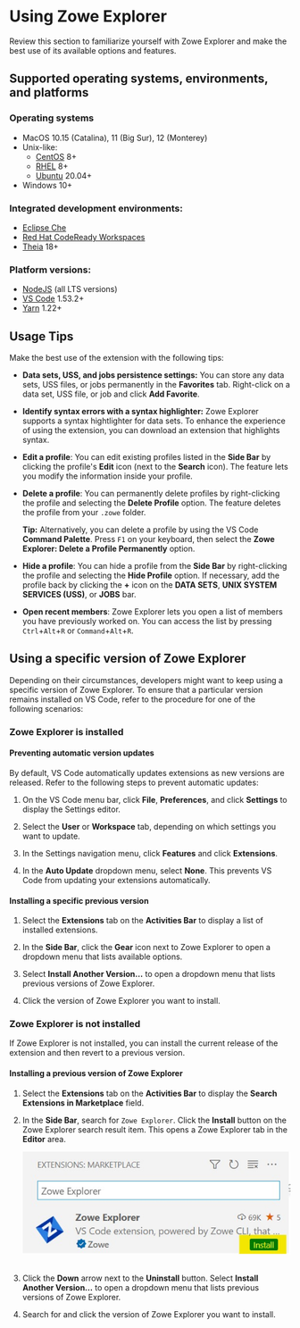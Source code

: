 # Using Zowe Explorer

Review this section to familiarize yourself with Zowe Explorer and make the best use of its available options and features.

## Supported operating systems, environments, and platforms

### Operating systems


- MacOS 10.15 (Catalina), 11 (Big Sur), 12 (Monterey)
- Unix-like:
   - [CentOS](https://www.centos.org/) 8+
   - [RHEL](https://www.redhat.com/en/technologies/linux-platforms/enterprise-linux) 8+
   - [Ubuntu](https://ubuntu.com/) 20.04+
- Windows 10+

### Integrated development environments: 

- [Eclipse Che](https://www.eclipse.org/che/)
- [Red Hat CodeReady Workspaces](https://www.redhat.com/en/technologies/jboss-middleware/codeready-workspaces)
- [Theia](https://theia-ide.org/) 18+

### Platform versions:

- [NodeJS](https://nodejs.org/en/) (all LTS versions)
- [VS Code](https://code.visualstudio.com/) 1.53.2+
- [Yarn](https://yarnpkg.com/) 1.22+

## Usage Tips

Make the best use of the extension with the following tips:

- **Data sets, USS, and jobs persistence settings:** You can store any data sets, USS files, or jobs permanently in the **Favorites** tab. Right-click on a data set, USS file, or job and click **Add Favorite**.

- **Identify syntax errors with a syntax highlighter:** Zowe Explorer supports a syntax hightlighter for data sets. To enhance the experience of using the extension, you can download an extension that highlights syntax.

- **Edit a profile**: You can edit existing profiles listed in the **Side Bar** by clicking the profile's **Edit** icon (next to the **Search** icon). The feature lets you modify the information inside your profile.

- **Delete a profile**: You can permanently delete profiles by right-clicking the profile and selecting the **Delete Profile** option. The feature deletes the profile from your `.zowe` folder. 

   **Tip:** Alternatively, you can delete a profile by using the VS Code **Command Palette**. Press `F1` on your keyboard, then select the **Zowe Explorer: Delete a Profile Permanently** option.

- **Hide a profile**: You can hide a profile from the **Side Bar** by right-clicking the profile and selecting the **Hide Profile** option. If necessary, add the profile back by clicking the **+** icon on the **DATA SETS**, **UNIX SYSTEM SERVICES (USS)**, or **JOBS** bar.

- **Open recent members**: Zowe Explorer lets you open a list of members you have previously worked on. You can access the list by pressing `Ctrl`+`Alt`+`R` or `Command`+`Alt`+`R`.

## Using a specific version of Zowe Explorer

Depending on their circumstances, developers might want to keep using a specific version of Zowe Explorer. To ensure that a particular version remains installed on VS Code, refer to the procedure for one of the following scenarios:

### Zowe Explorer is installed

#### **Preventing automatic version updates**

By default, VS Code automatically updates extensions as new versions are released. Refer to the following steps to prevent automatic updates:

1. On the VS Code menu bar, click **File**, **Preferences**, and click **Settings** to display the Settings editor.

2. Select the **User** or **Workspace** tab, depending on which settings you want to update.
3. In the Settings navigation menu, click **Features** and click **Extensions**.
4. In the **Auto Update** dropdown menu, select **None**. This prevents VS Code from updating your extensions automatically.

#### **Installing a specific previous version**

1. Select the **Extensions** tab on the **Activities Bar** to display a list of installed extensions.

2. In the **Side Bar**, click the **Gear** icon next to Zowe Explorer to open a dropdown menu that lists available options.
3. Select **Install Another Version…** to open a dropdown menu that lists previous versions of Zowe Explorer.
4. Click the version of Zowe Explorer you want to install.

### Zowe Explorer is not installed

If Zowe Explorer is not installed, you can install the current release of the extension and then revert to a previous version.

#### **Installing a previous version of Zowe Explorer**

1. Select the **Extensions** tab on the **Activities Bar** to display the **Search Extensions in Marketplace** field.
2. In the **Side Bar**, search for `Zowe Explorer`. Click the **Install** button on the Zowe Explorer search result item. This opens a Zowe Explorer tab in the **Editor** area.

   ![Zowe Explorer search result item](../images/ze/ZE-zowe-explorer-result-item.jpg "Zowe Explorer search result item")
<br /><br />


3. Click the **Down** arrow next to the **Uninstall** button. Select **Install Another Version…** to open a dropdown menu that lists previous versions of Zowe Explorer.
4. Search for and click the version of Zowe Explorer you want to install.
